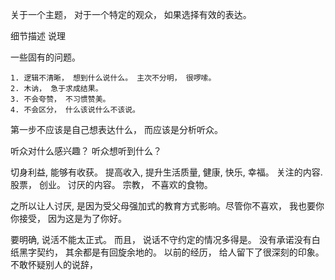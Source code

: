 关于一个主题， 对于一个特定的观众， 如果选择有效的表达。
    
细节描述
说理


一些固有的问题。

    1. 逻辑不清晰， 想到什么说什么。 主次不分明， 很啰嗦。
    2. 木讷， 急于求成结果。
    3. 不会夸赞， 不习惯赞美。
    4. 不会区分， 什么该说什么不该说。


第一步不应该是自己想表达什么， 而应该是分析听众。

听众对什么感兴趣？ 听众想听到什么？ 

切身利益, 能够有收获。 提高收入, 提升生活质量, 健康, 快乐, 幸福。
关注的内容. 股票， 创业。
讨厌的内容。 宗教， 不喜欢的食物。


之所以让人讨厌, 是因为受父母强加式的教育方式影响。尽管你不喜欢， 我也要你你接受， 因为这是为了你好。


要明确, 说活不能太正式。 而且， 说话不守约定的情况多得是。 没有承诺没有白纸黑字契约， 其余都是有回旋余地的。
以前的经历， 给人留下了很深刻的印象。 不敢怀疑别人的说辞， 
